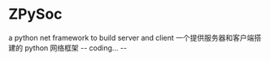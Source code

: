 # ZPySoc
a python net framework to build server and client
一个提供服务器和客户端搭建的 python 网络框架
-- coding... --
